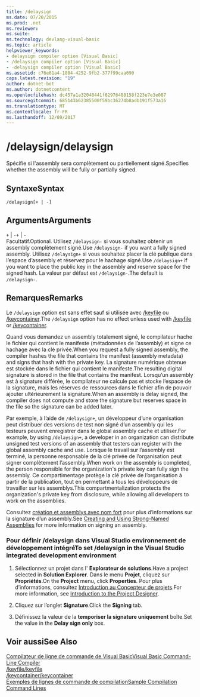 ```yaml
---
title: /delaysign
ms.date: 07/20/2015
ms.prod: .net
ms.reviewer: 
ms.suite: 
ms.technology: devlang-visual-basic
ms.topic: article
helpviewer_keywords:
- delaysign compiler option [Visual Basic]
- /delaysign compiler option [Visual Basic]
- -delaysign compiler option [Visual Basic]
ms.assetid: c76e61a4-1884-4252-9fb2-377f99caa690
caps.latest.revision: "19"
author: dotnet-bot
ms.author: dotnetcontent
ms.openlocfilehash: dc457a1a32048441f82976488158f223e7e3e087
ms.sourcegitcommit: 685143b62385500f59bc36274b8adb191f573a16
ms.translationtype: MT
ms.contentlocale: fr-FR
ms.lasthandoff: 12/09/2017
---
```

# <a name="delaysign"></a><span data-ttu-id="b1f56-102">/delaysign</span><span class="sxs-lookup"><span data-stu-id="b1f56-102">/delaysign</span></span>
<span data-ttu-id="b1f56-103">Spécifie si l'assembly sera complètement ou partiellement signé.</span><span class="sxs-lookup"><span data-stu-id="b1f56-103">Specifies whether the assembly will be fully or partially signed.</span></span>  
  
## <a name="syntax"></a><span data-ttu-id="b1f56-104">Syntaxe</span><span class="sxs-lookup"><span data-stu-id="b1f56-104">Syntax</span></span>  
  
```  
/delaysign[+ | -]  
```  
  
## <a name="arguments"></a><span data-ttu-id="b1f56-105">Arguments</span><span class="sxs-lookup"><span data-stu-id="b1f56-105">Arguments</span></span>  
 <span data-ttu-id="b1f56-106">`+` &#124; `-`</span><span class="sxs-lookup"><span data-stu-id="b1f56-106">`+` &#124; `-`</span></span>  
 <span data-ttu-id="b1f56-107">Facultatif.</span><span class="sxs-lookup"><span data-stu-id="b1f56-107">Optional.</span></span> <span data-ttu-id="b1f56-108">Utilisez `/delaysign-` si vous souhaitez obtenir un assembly complètement signé.</span><span class="sxs-lookup"><span data-stu-id="b1f56-108">Use `/delaysign-` if you want a fully signed assembly.</span></span> <span data-ttu-id="b1f56-109">Utilisez `/delaysign+` si vous souhaitez placer la clé publique dans l’espace d’assembly et réservez pour le hachage signé.</span><span class="sxs-lookup"><span data-stu-id="b1f56-109">Use `/delaysign+` if you want to place the public key in the assembly and reserve space for the signed hash.</span></span> <span data-ttu-id="b1f56-110">La valeur par défaut est `/delaysign-`.</span><span class="sxs-lookup"><span data-stu-id="b1f56-110">The default is `/delaysign-`.</span></span>  
  
## <a name="remarks"></a><span data-ttu-id="b1f56-111">Remarques</span><span class="sxs-lookup"><span data-stu-id="b1f56-111">Remarks</span></span>  
 <span data-ttu-id="b1f56-112">Le `/delaysign` option est sans effet sauf si utilisée avec [/keyfile](../../../visual-basic/reference/command-line-compiler/keyfile.md) ou [/keycontainer](../../../visual-basic/reference/command-line-compiler/keycontainer.md).</span><span class="sxs-lookup"><span data-stu-id="b1f56-112">The `/delaysign` option has no effect unless used with [/keyfile](../../../visual-basic/reference/command-line-compiler/keyfile.md) or [/keycontainer](../../../visual-basic/reference/command-line-compiler/keycontainer.md).</span></span>  
  
 <span data-ttu-id="b1f56-113">Quand vous demandez un assembly totalement signé, le compilateur hache le fichier qui contient le manifeste (métadonnées de l’assembly) et signe ce hachage avec la clé privée.</span><span class="sxs-lookup"><span data-stu-id="b1f56-113">When you request a fully signed assembly, the compiler hashes the file that contains the manifest (assembly metadata) and signs that hash with the private key.</span></span> <span data-ttu-id="b1f56-114">La signature numérique obtenue est stockée dans le fichier qui contient le manifeste.</span><span class="sxs-lookup"><span data-stu-id="b1f56-114">The resulting digital signature is stored in the file that contains the manifest.</span></span> <span data-ttu-id="b1f56-115">Lorsqu’un assembly est à signature différée, le compilateur ne calcule pas et stocke l’espace de la signature, mais les réserves de ressources dans le fichier afin de pouvoir ajouter ultérieurement la signature.</span><span class="sxs-lookup"><span data-stu-id="b1f56-115">When an assembly is delay signed, the compiler does not compute and store the signature but reserves space in the file so the signature can be added later.</span></span>  
  
 <span data-ttu-id="b1f56-116">Par exemple, à l’aide de `/delaysign+`, un développeur d’une organisation peut distribuer des versions de test non signé d’un assembly qui les testeurs peuvent enregistrer dans le global assembly cache et utiliser.</span><span class="sxs-lookup"><span data-stu-id="b1f56-116">For example, by using `/delaysign+`, a developer in an organization can distribute unsigned test versions of an assembly that testers can register with the global assembly cache and use.</span></span> <span data-ttu-id="b1f56-117">Lorsque le travail sur l’assembly est terminé, la personne responsable de la clé privée de l’organisation peut signer complètement l’assembly.</span><span class="sxs-lookup"><span data-stu-id="b1f56-117">When work on the assembly is completed, the person responsible for the organization's private key can fully sign the assembly.</span></span> <span data-ttu-id="b1f56-118">Ce compartimentage protège la clé privée de l’organisation à partir de la publication, tout en permettant à tous les développeurs de travailler sur les assemblys.</span><span class="sxs-lookup"><span data-stu-id="b1f56-118">This compartmentalization protects the organization's private key from disclosure, while allowing all developers to work on the assemblies.</span></span>  
  
 <span data-ttu-id="b1f56-119">Consultez [création et assemblys avec nom fort](../../../../docs/framework/app-domains/create-and-use-strong-named-assemblies.md) pour plus d’informations sur la signature d’un assembly.</span><span class="sxs-lookup"><span data-stu-id="b1f56-119">See [Creating and Using Strong-Named Assemblies](../../../../docs/framework/app-domains/create-and-use-strong-named-assemblies.md) for more information on signing an assembly.</span></span>  
  
### <a name="to-set-delaysign-in-the-visual-studio-integrated-development-environment"></a><span data-ttu-id="b1f56-120">Pour définir /delaysign dans Visual Studio environnement de développement intégré</span><span class="sxs-lookup"><span data-stu-id="b1f56-120">To set /delaysign in the Visual Studio integrated development environment</span></span>  
  
1.  <span data-ttu-id="b1f56-121">Sélectionnez un projet dans l' **Explorateur de solutions**.</span><span class="sxs-lookup"><span data-stu-id="b1f56-121">Have a project selected in **Solution Explorer**.</span></span> <span data-ttu-id="b1f56-122">Dans le menu **Projet**, cliquez sur **Propriétés**.</span><span class="sxs-lookup"><span data-stu-id="b1f56-122">On the **Project** menu, click **Properties**.</span></span> <span data-ttu-id="b1f56-123">Pour plus d’informations, consultez [Introduction au Concepteur de projets](http://msdn.microsoft.com/en-us/898dd854-c98d-430c-ba1b-a913ce3c73d7).</span><span class="sxs-lookup"><span data-stu-id="b1f56-123">For more information, see [Introduction to the Project Designer](http://msdn.microsoft.com/en-us/898dd854-c98d-430c-ba1b-a913ce3c73d7).</span></span>  
  
2.  <span data-ttu-id="b1f56-124">Cliquez sur l’onglet **Signature**.</span><span class="sxs-lookup"><span data-stu-id="b1f56-124">Click the **Signing** tab.</span></span>  
  
3.  <span data-ttu-id="b1f56-125">Définissez la valeur de la **temporiser la signature uniquement** boîte.</span><span class="sxs-lookup"><span data-stu-id="b1f56-125">Set the value in the **Delay sign only** box.</span></span>  
  
## <a name="see-also"></a><span data-ttu-id="b1f56-126">Voir aussi</span><span class="sxs-lookup"><span data-stu-id="b1f56-126">See Also</span></span>  
 [<span data-ttu-id="b1f56-127">Compilateur de ligne de commande de Visual Basic</span><span class="sxs-lookup"><span data-stu-id="b1f56-127">Visual Basic Command-Line Compiler</span></span>](../../../visual-basic/reference/command-line-compiler/index.md)  
 [<span data-ttu-id="b1f56-128">/keyfile</span><span class="sxs-lookup"><span data-stu-id="b1f56-128">/keyfile</span></span>](../../../visual-basic/reference/command-line-compiler/keyfile.md)  
 [<span data-ttu-id="b1f56-129">/keycontainer</span><span class="sxs-lookup"><span data-stu-id="b1f56-129">/keycontainer</span></span>](../../../visual-basic/reference/command-line-compiler/keycontainer.md)  
 [<span data-ttu-id="b1f56-130">Exemples de lignes de commande de compilation</span><span class="sxs-lookup"><span data-stu-id="b1f56-130">Sample Compilation Command Lines</span></span>](../../../visual-basic/reference/command-line-compiler/sample-compilation-command-lines.md)
